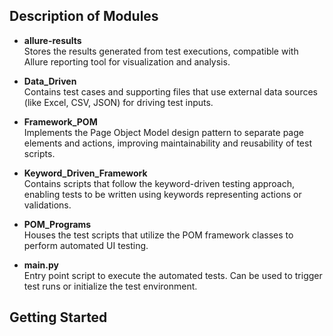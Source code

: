 
## Description of Modules

- **allure-results**  
  Stores the results generated from test executions, compatible with Allure reporting tool for visualization and analysis.

- **Data_Driven**  
  Contains test cases and supporting files that use external data sources (like Excel, CSV, JSON) for driving test inputs.

- **Framework_POM**  
  Implements the Page Object Model design pattern to separate page elements and actions, improving maintainability and reusability of test scripts.

- **Keyword_Driven_Framework**  
  Contains scripts that follow the keyword-driven testing approach, enabling tests to be written using keywords representing actions or validations.

- **POM_Programs**  
  Houses the test scripts that utilize the POM framework classes to perform automated UI testing.

- **main.py**  
  Entry point script to execute the automated tests. Can be used to trigger test runs or initialize the test environment.

## Getting Started

 

 
